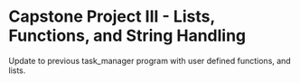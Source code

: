 Capstone Project III - Lists, Functions, and String Handling
============================================================
Update to previous task_manager program with user defined functions, and lists.
